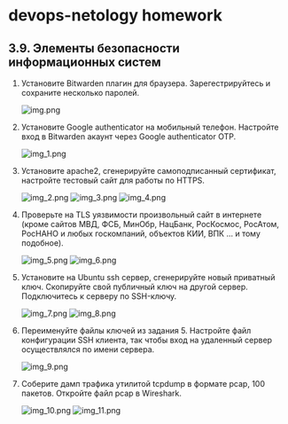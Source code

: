 
# devops-netology homework

## 3.9. Элементы безопасности информационных систем

1. Установите Bitwarden плагин для браузера. Зарегестрируйтесь и сохраните несколько паролей.

    ![img.png](img.png)

3. Установите Google authenticator на мобильный телефон. Настройте вход в Bitwarden акаунт через Google authenticator OTP.

    ![img_1.png](img_1.png)

4. Установите apache2, сгенерируйте самоподписанный сертификат, настройте тестовый сайт для работы по HTTPS.

    ![img_2.png](img_2.png) ![img_3.png](img_3.png) ![img_4.png](img_4.png)

5. Проверьте на TLS уязвимости произвольный сайт в интернете (кроме сайтов МВД, ФСБ, МинОбр, НацБанк, РосКосмос, РосАтом, РосНАНО и любых госкомпаний, объектов КИИ, ВПК ... и тому подобное).

    ![img_5.png](img_5.png) ![img_6.png](img_6.png)

6. Установите на Ubuntu ssh сервер, сгенерируйте новый приватный ключ. Скопируйте свой публичный ключ на другой сервер. Подключитесь к серверу по SSH-ключу.

    ![img_7.png](img_7.png) ![img_8.png](img_8.png)

7. Переименуйте файлы ключей из задания 5. Настройте файл конфигурации SSH клиента, так чтобы вход на удаленный сервер осуществлялся по имени сервера.

    ![img_9.png](img_9.png)

9. Соберите дамп трафика утилитой tcpdump в формате pcap, 100 пакетов. Откройте файл pcap в Wireshark.

    ![img_10.png](img_10.png) ![img_11.png](img_11.png)